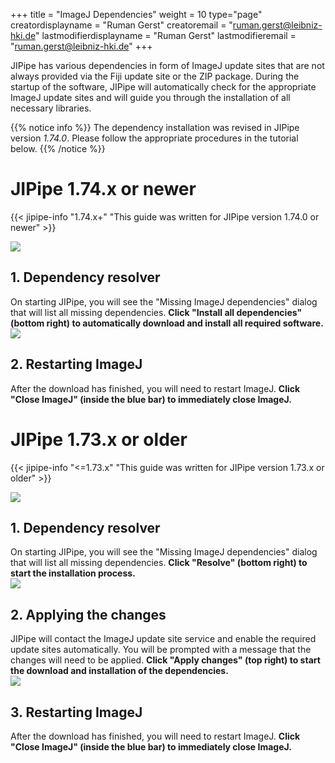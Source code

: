 +++
title = "ImageJ Dependencies"
weight = 10
type="page"
creatordisplayname = "Ruman Gerst"
creatoremail = "ruman.gerst@leibniz-hki.de"
lastmodifierdisplayname = "Ruman Gerst"
lastmodifieremail = "ruman.gerst@leibniz-hki.de"
+++

JIPipe has various dependencies in form of ImageJ update sites that are not always provided via the Fiji update site or the ZIP package. 
During the startup of the software, JIPipe will automatically check for the appropriate ImageJ update sites and will guide you through the installation of all necessary libraries.

{{% notice info %}}
The dependency installation was revised in JIPipe version *1.74.0*. Please follow the appropriate procedures in the tutorial below.
{{% /notice %}}

# JIPipe 1.74.x or newer

{{< jipipe-info "1.74.x+" "This guide was written for JIPipe version 1.74.0 or newer" >}}

<div class=tutorial-list>
  <div class="tutorial-item">
    <div class="tutorial-item-img"><img src="/img/installation/missing_dependencies_new.png" /></div>
    <div class="tutorial-item-content">
    <h2>1. Dependency resolver</h2>
    On starting JIPipe, you will see the "Missing ImageJ dependencies" dialog that will list all missing dependencies. <strong>Click "Install all dependencies" (bottom right) to automatically download and install all required software.</strong>
    </div>
  </div>
  <div class="tutorial-item">
    <div class="tutorial-item-img"><img src="/img/installation/missing_dependencies_new_close_imagej.png" /></div>
    <div class="tutorial-item-content">
    <h2>2. Restarting ImageJ</h2>
    After the download has finished, you will need to restart ImageJ. <strong>Click "Close ImageJ" (inside the blue bar) to immediately close ImageJ.</strong>
    </div>
  </div>
</div>

# JIPipe 1.73.x or older

{{< jipipe-info "<=1.73.x" "This guide was written for JIPipe version 1.73.x or older" >}}

<div class=tutorial-list>
  <div class="tutorial-item">
    <div class="tutorial-item-img"><img src="/img/installation/missing_dependencies.png" /></div>
    <div class="tutorial-item-content">
    <h2>1. Dependency resolver</h2>
    On starting JIPipe, you will see the "Missing ImageJ dependencies" dialog that will list all missing dependencies. <strong>Click "Resolve" (bottom right) to start the installation process.</strong>
    </div>
  </div>
  <div class="tutorial-item">
    <div class="tutorial-item-img"><img src="/img/installation/missing_dependencies_apply_changes.png" /></div>
    <div class="tutorial-item-content">
    <h2>2. Applying the changes</h2>
    JIPipe will contact the ImageJ update site service and enable the required update sites automatically. You will be prompted with a message that the changes will need to be applied. <strong>Click "Apply changes" (top right) to start the download and installation of the dependencies.</strong>
    </div>
  </div>
  <div class="tutorial-item">
    <div class="tutorial-item-img"><img src="/img/installation/missing_dependencies_close_imagej.png" /></div>
    <div class="tutorial-item-content">
    <h2>3. Restarting ImageJ</h2>
    After the download has finished, you will need to restart ImageJ. <strong>Click "Close ImageJ" (inside the blue bar) to immediately close ImageJ.</strong>
    </div>
  </div>
</div>
